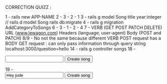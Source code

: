 CORRECTION QUIZZ :

1 - rails new APP-NAME
2 - 3 - 2 - 1
3 - rails g model Song title year:integer // rails d model Song
    rails db:migrate
4 - rails g migration AddCategoryToSongs
6 - 3 - 1 - 2 - 4
7 - VERB (GET POST PATCH DELETE)
    URL (www.lewagon.com)
    Headers (language, user-agent)
    Body (POST and PATCH)
8/9 - No not the same because different VERB
    POST request has a BODY
    GET request : can only pass information through query string localhost:3000/question=hello
14 - rails g controller songs
18 - <form action="/songs" method="post">
      <input type="text" name="song[title]" value="">
      <input type="submit" value="Create song">
    </form>
19 - <form action="/songs/18" method="patch">
      <input type="text" name="song[title]" value="Hey jude">
      <input type="submit" value="Create song">
    </form>
